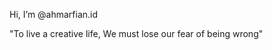 Hi, I’m @ahmarfian.id

"To live a creative life,
We must lose our fear of being wrong"

<!---
This is a ✨ special ✨ repository because its `README.md` (this file) appears on your GitHub profile.
You can click the Preview link to take a look at your changes.
--->
